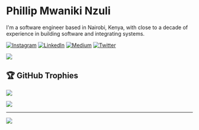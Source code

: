 # Phillip Mwaniki Nzuli
I'm a software engineer based in Nairobi, Kenya, with close to a decade of experience in building software and integrating systems.


[![Instagram](https://img.shields.io/badge/Instagram-%23E4405F.svg?logo=Instagram&logoColor=white)](https://instagram.com/unrealgeek) [![LinkedIn](https://img.shields.io/badge/LinkedIn-%230077B5.svg?logo=linkedin&logoColor=white)](https://linkedin.com/in/pmwaniki) [![Medium](https://img.shields.io/badge/Medium-12100E?logo=medium&logoColor=white)](https://medium.com/@phillipmwaniki) [![Twitter](https://img.shields.io/badge/Twitter-%231DA1F2.svg?logo=Twitter&logoColor=white)](https://twitter.com/phillipmwaniki) 

![](https://github-readme-streak-stats.herokuapp.com/?user=PhillipMwaniki&theme=dark&hide_border=false)<br/>

## 🏆 GitHub Trophies
![](https://github-profile-trophy.vercel.app/?username=PhillipMwaniki&theme=radical&no-frame=false&no-bg=true&margin-w=4)

[![](https://gtce.itsvg.in/api?username=phillipmwaniki)](https://github.com/VishwaGauravIn/github-twitter-card-embed)

---
[![](https://visitcount.itsvg.in/api?id=PhillipMwaniki&icon=0&color=0)](https://visitcount.itsvg.in)
